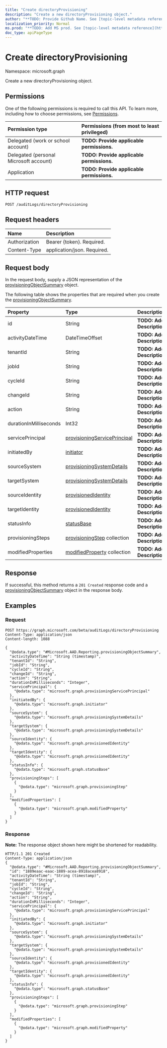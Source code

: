 ```yaml
---
title: "Create directoryProvisioning"
description: "Create a new directoryProvisioning object."
author: "**TODO: Provide Github Name. See [topic-level metadata reference](https://msgo.azurewebsites.net/add/document/guidelines/metadata.html#topic-level-metadata)**"
localization_priority: Normal
ms.prod: "**TODO: Add MS prod. See [topic-level metadata reference](https://msgo.azurewebsites.net/add/document/guidelines/metadata.html#topic-level-metadata)**"
doc_type: apiPageType
---
```


# Create directoryProvisioning

Namespace: microsoft.graph

Create a new directoryProvisioning object.

## Permissions
One of the following permissions is required to call this API. To learn more, including how to choose permissions, see [Permissions](/concepts/permissions-reference.md).

|Permission type|Permissions (from most to least privileged)|
|:---|:---|
|Delegated (work or school account)|**TODO: Provide applicable permissions.**|
|Delegated (personal Microsoft account)|**TODO: Provide applicable permissions.**|
|Application|**TODO: Provide applicable permissions.**|

## HTTP request

<!-- {
  "blockType": "ignored"
}
-->
``` http
POST /auditLogs/directoryProvisioning
```

## Request headers
|Name|Description|
|:---|:---|
|Authorization|Bearer {token}. Required.|
|Content-Type|application/json. Required.|

## Request body
In the request body, supply a JSON representation of the [provisioningObjectSummary](../resources/provisioningobjectsummary.md) object.

The following table shows the properties that are required when you create the [provisioningObjectSummary](../resources/provisioningobjectsummary.md).

|Property|Type|Description|
|:---|:---|:---|
|id|String|**TODO: Add Description**|
|activityDateTime|DateTimeOffset|**TODO: Add Description**|
|tenantId|String|**TODO: Add Description**|
|jobId|String|**TODO: Add Description**|
|cycleId|String|**TODO: Add Description**|
|changeId|String|**TODO: Add Description**|
|action|String|**TODO: Add Description**|
|durationInMilliseconds|Int32|**TODO: Add Description**|
|servicePrincipal|[provisioningServicePrincipal](../resources/provisioningserviceprincipal.md)|**TODO: Add Description**|
|initiatedBy|[initiator](../resources/initiator.md)|**TODO: Add Description**|
|sourceSystem|[provisioningSystemDetails](../resources/provisioningsystemdetails.md)|**TODO: Add Description**|
|targetSystem|[provisioningSystemDetails](../resources/provisioningsystemdetails.md)|**TODO: Add Description**|
|sourceIdentity|[provisionedIdentity](../resources/provisionedidentity.md)|**TODO: Add Description**|
|targetIdentity|[provisionedIdentity](../resources/provisionedidentity.md)|**TODO: Add Description**|
|statusInfo|[statusBase](../resources/statusbase.md)|**TODO: Add Description**|
|provisioningSteps|[provisioningStep](../resources/provisioningstep.md) collection|**TODO: Add Description**|
|modifiedProperties|[modifiedProperty](../resources/modifiedproperty.md) collection|**TODO: Add Description**|



## Response

If successful, this method returns a `201 Created` response code and a [provisioningObjectSummary](../resources/provisioningobjectsummary.md) object in the response body.

## Examples

### Request
<!-- {
  "blockType": "request",
  "name": "create_provisioningobjectsummary_from_"
}
-->
``` http
POST https://graph.microsoft.com/beta/auditLogs/directoryProvisioning
Content-Type: application/json
Content-length: 1088

{
  "@odata.type": "#Microsoft.AAD.Reporting.provisioningObjectSummary",
  "activityDateTime": "String (timestamp)",
  "tenantId": "String",
  "jobId": "String",
  "cycleId": "String",
  "changeId": "String",
  "action": "String",
  "durationInMilliseconds": "Integer",
  "servicePrincipal": {
    "@odata.type": "microsoft.graph.provisioningServicePrincipal"
  },
  "initiatedBy": {
    "@odata.type": "microsoft.graph.initiator"
  },
  "sourceSystem": {
    "@odata.type": "microsoft.graph.provisioningSystemDetails"
  },
  "targetSystem": {
    "@odata.type": "microsoft.graph.provisioningSystemDetails"
  },
  "sourceIdentity": {
    "@odata.type": "microsoft.graph.provisionedIdentity"
  },
  "targetIdentity": {
    "@odata.type": "microsoft.graph.provisionedIdentity"
  },
  "statusInfo": {
    "@odata.type": "microsoft.graph.statusBase"
  },
  "provisioningSteps": [
    {
      "@odata.type": "microsoft.graph.provisioningStep"
    }
  ],
  "modifiedProperties": [
    {
      "@odata.type": "microsoft.graph.modifiedProperty"
    }
  ]
}
```

### Response
**Note:** The response object shown here might be shortened for readability.
<!-- {
  "blockType": "response",
  "truncated": true,
  "@odata.type": "microsoft.aad.reporting.provisioningobjectsummary"
}
-->
``` http
HTTP/1.1 201 Created
Content-Type: application/json
{
  "@odata.type": "#Microsoft.AAD.Reporting.provisioningObjectSummary",
  "id": "1889eaac-eaac-1889-acea-8918acea8918",
  "activityDateTime": "String (timestamp)",
  "tenantId": "String",
  "jobId": "String",
  "cycleId": "String",
  "changeId": "String",
  "action": "String",
  "durationInMilliseconds": "Integer",
  "servicePrincipal": {
    "@odata.type": "microsoft.graph.provisioningServicePrincipal"
  },
  "initiatedBy": {
    "@odata.type": "microsoft.graph.initiator"
  },
  "sourceSystem": {
    "@odata.type": "microsoft.graph.provisioningSystemDetails"
  },
  "targetSystem": {
    "@odata.type": "microsoft.graph.provisioningSystemDetails"
  },
  "sourceIdentity": {
    "@odata.type": "microsoft.graph.provisionedIdentity"
  },
  "targetIdentity": {
    "@odata.type": "microsoft.graph.provisionedIdentity"
  },
  "statusInfo": {
    "@odata.type": "microsoft.graph.statusBase"
  },
  "provisioningSteps": [
    {
      "@odata.type": "microsoft.graph.provisioningStep"
    }
  ],
  "modifiedProperties": [
    {
      "@odata.type": "microsoft.graph.modifiedProperty"
    }
  ]
}
```

